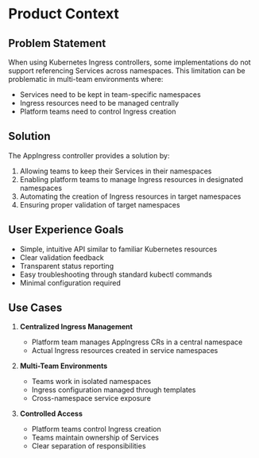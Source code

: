 # Product Context

## Problem Statement
When using Kubernetes Ingress controllers, some implementations do not support referencing Services across namespaces. This limitation can be problematic in multi-team environments where:
- Services need to be kept in team-specific namespaces
- Ingress resources need to be managed centrally
- Platform teams need to control Ingress creation

## Solution
The AppIngress controller provides a solution by:
1. Allowing teams to keep their Services in their namespaces
2. Enabling platform teams to manage Ingress resources in designated namespaces
3. Automating the creation of Ingress resources in target namespaces
4. Ensuring proper validation of target namespaces

## User Experience Goals
- Simple, intuitive API similar to familiar Kubernetes resources
- Clear validation feedback
- Transparent status reporting
- Easy troubleshooting through standard kubectl commands
- Minimal configuration required

## Use Cases
1. **Centralized Ingress Management**
   - Platform team manages AppIngress CRs in a central namespace
   - Actual Ingress resources created in service namespaces

2. **Multi-Team Environments**
   - Teams work in isolated namespaces
   - Ingress configuration managed through templates
   - Cross-namespace service exposure

3. **Controlled Access**
   - Platform teams control Ingress creation
   - Teams maintain ownership of Services
   - Clear separation of responsibilities
